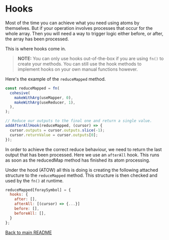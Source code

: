 # Hooks

Most of the time you can achieve what you need using atoms by themselves. But if your operation involves processes that occur for the whole array. Then you will need a way to trigger logic either before, or after, the array has been processed.

This is where hooks come in.

> **NOTE:** You can only use hooks out-of-the-box if you are using `fn()` to create your methods. You can still use the hook methods to implement hooks on your own manual functions however.

Here's the example of the `reduceMapped` method.

```javascript
const reduceMapped = fn(
  cohesive(
    makeWithArg(useMapper, 0),
    makeWithArg(useReducer, 1),
  ),
);

// Reduce our outputs to the final one and return a single value.
addAfterAllHook(reduceMapped, (cursor) => {
  cursor.outputs = cursor.outputs.slice(-1);
  cursor.returnValue = cursor.outputs[0];
});
```

In order to achieve the correct reduce behaviour, we need to return the last output that has been processed. Here we use an `afterAll` hook. This runs as soon as the reducedMap method has finished its atom processing.

Under the hood (ATOW) all this is doing is creating the following attached structure to the `reduceMapped` method. This structure is then checked and used by the `fn()` at runtime.

```javascript
reduceMapped[foraySymbol] = {
  hooks: {
    after: [],
    afterAll: [(cursor) => {...}]
    before: [],
    beforeAll: [],
  }
};
```

[Back to main README](../../readme.md)
